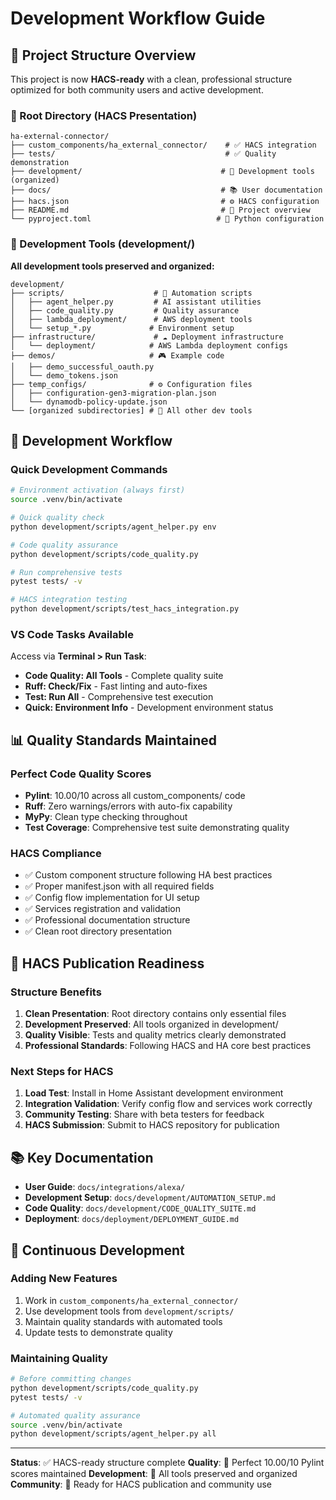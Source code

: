 # Development Workflow Guide

## 🎯 Project Structure Overview

This project is now **HACS-ready** with a clean, professional structure optimized for both community users and active development.

### 📁 Root Directory (HACS Presentation)

```text
ha-external-connector/
├── custom_components/ha_external_connector/    # ✅ HACS integration
├── tests/                                      # ✅ Quality demonstration
├── development/                               # 🔧 Development tools (organized)
├── docs/                                      # 📚 User documentation
├── hacs.json                                  # ⚙️ HACS configuration
├── README.md                                  # 📖 Project overview
└── pyproject.toml                            # 🐍 Python configuration
```

### 🔧 Development Tools (development/)

**All development tools preserved and organized:**

```
development/
├── scripts/                    # 🤖 Automation scripts
│   ├── agent_helper.py         # AI assistant utilities
│   ├── code_quality.py         # Quality assurance
│   ├── lambda_deployment/      # AWS deployment tools
│   └── setup_*.py             # Environment setup
├── infrastructure/             # ☁️ Deployment infrastructure
│   └── deployment/            # AWS Lambda deployment configs
├── demos/                     # 🎮 Example code
│   ├── demo_successful_oauth.py
│   └── demo_tokens.json
├── temp_configs/              # ⚙️ Configuration files
│   ├── configuration-gen3-migration-plan.json
│   └── dynamodb-policy-update.json
└── [organized subdirectories] # 📂 All other dev tools
```

## 🚀 Development Workflow

### Quick Development Commands

```bash
# Environment activation (always first)
source .venv/bin/activate

# Quick quality check
python development/scripts/agent_helper.py env

# Code quality assurance
python development/scripts/code_quality.py

# Run comprehensive tests
pytest tests/ -v

# HACS integration testing
python development/scripts/test_hacs_integration.py
```

### VS Code Tasks Available

Access via **Terminal > Run Task**:

- **Code Quality: All Tools** - Complete quality suite
- **Ruff: Check/Fix** - Fast linting and auto-fixes
- **Test: Run All** - Comprehensive test execution
- **Quick: Environment Info** - Development environment status

## 📊 Quality Standards Maintained

### Perfect Code Quality Scores
- **Pylint**: 10.00/10 across all custom_components/ code
- **Ruff**: Zero warnings/errors with auto-fix capability
- **MyPy**: Clean type checking throughout
- **Test Coverage**: Comprehensive test suite demonstrating quality

### HACS Compliance
- ✅ Custom component structure following HA best practices
- ✅ Proper manifest.json with all required fields
- ✅ Config flow implementation for UI setup
- ✅ Services registration and validation
- ✅ Professional documentation structure
- ✅ Clean root directory presentation

## 🎯 HACS Publication Readiness

### Structure Benefits
1. **Clean Presentation**: Root directory contains only essential files
2. **Development Preserved**: All tools organized in development/
3. **Quality Visible**: Tests and quality metrics clearly demonstrated
4. **Professional Standards**: Following HACS and HA core best practices

### Next Steps for HACS
1. **Load Test**: Install in Home Assistant development environment
2. **Integration Validation**: Verify config flow and services work correctly
3. **Community Testing**: Share with beta testers for feedback
4. **HACS Submission**: Submit to HACS repository for publication

## 📚 Key Documentation

- **User Guide**: `docs/integrations/alexa/`
- **Development Setup**: `docs/development/AUTOMATION_SETUP.md`
- **Code Quality**: `docs/development/CODE_QUALITY_SUITE.md`
- **Deployment**: `docs/deployment/DEPLOYMENT_GUIDE.md`

## 🔄 Continuous Development

### Adding New Features
1. Work in `custom_components/ha_external_connector/`
2. Use development tools from `development/scripts/`
3. Maintain quality standards with automated tools
4. Update tests to demonstrate quality

### Maintaining Quality
```bash
# Before committing changes
python development/scripts/code_quality.py
pytest tests/ -v

# Automated quality assurance
source .venv/bin/activate
python development/scripts/agent_helper.py all
```

---

**Status**: ✅ HACS-ready structure complete
**Quality**: 🎯 Perfect 10.00/10 Pylint scores maintained
**Development**: 🔧 All tools preserved and organized
**Community**: 🌟 Ready for HACS publication and community use
